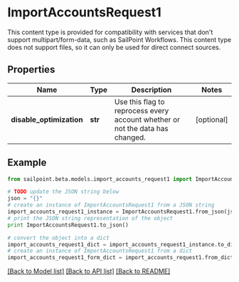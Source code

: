 # ImportAccountsRequest1

This content type is provided for compatibility with services that don't support multipart/form-data, such as SailPoint Workflows. This content type does not support files, so it can only be used for direct connect sources.

## Properties

Name | Type | Description | Notes
------------ | ------------- | ------------- | -------------
**disable_optimization** | **str** | Use this flag to reprocess every account whether or not the data has changed. | [optional] 

## Example

```python
from sailpoint.beta.models.import_accounts_request1 import ImportAccountsRequest1

# TODO update the JSON string below
json = "{}"
# create an instance of ImportAccountsRequest1 from a JSON string
import_accounts_request1_instance = ImportAccountsRequest1.from_json(json)
# print the JSON string representation of the object
print ImportAccountsRequest1.to_json()

# convert the object into a dict
import_accounts_request1_dict = import_accounts_request1_instance.to_dict()
# create an instance of ImportAccountsRequest1 from a dict
import_accounts_request1_form_dict = import_accounts_request1.from_dict(import_accounts_request1_dict)
```
[[Back to Model list]](../README.md#documentation-for-models) [[Back to API list]](../README.md#documentation-for-api-endpoints) [[Back to README]](../README.md)


